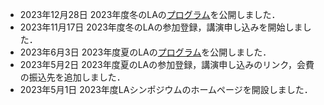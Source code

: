 * <span class="date">2023年12月28日</span> 2023年度冬のLAの[プログラム](./2023/winter_program.html)を公開しました．
* <span class="date">2023年11月17日</span> 2023年度冬のLAの参加登録，講演申し込みを開始しました．
* <span class="date">2023年6月3日</span> 2023年度夏のLAの[プログラム](./2023/summer_program.html)を公開しました．
* <span class="date">2023年5月2日</span> 2023年度夏のLAの参加登録，講演申し込みのリンク，会費の振込先を追加しました．
* <span class="date">2023年5月1日</span> 2023年度LAシンポジウムのホームページを開設しました．
